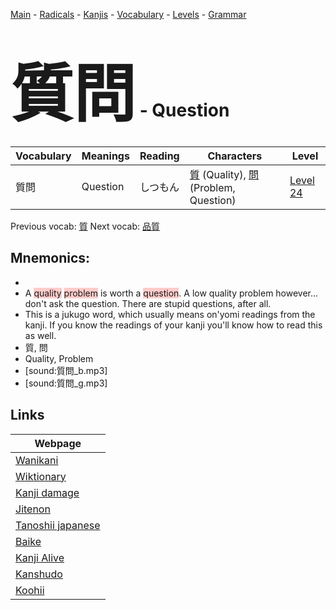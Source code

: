 <style> bigfont {font-size: 100px}</style>
[Main](../README.md) -
[Radicals](../radicals.md) -
[Kanjis](../kanjis.md) -
[Vocabulary](../vocabulary.md) -
[Levels](../levels.md) -
[Grammar](../grammar.md)
# <bigfont> 質問</bigfont> - Question 

| Vocabulary | Meanings | Reading | Characters | Level |
| --- | --- | --- | --- | --- |
| 質問 | Question | しつもん |  [質](../kanjis/質.md) (Quality), [問](../kanjis/問.md) (Problem, Question) | [Level 24](../levels/wk_level24.md) |

Previous vocab: [質](質.md) Next vocab: [品質](品質.md) 

## Mnemonics:

* 
* A <span style="background-color:#ffcccb"> quality</span> <span style="background-color:#ffcccb"> problem</span> is worth a <span style="background-color:#ffcccb"> question</span>. A low quality problem however... don't ask the question. There are stupid questions, after all.
* This is a jukugo word, which usually means on'yomi readings from the kanji. If you know the readings of your kanji you'll know how to read this as well.
* 質, 問
* Quality, Problem
* [sound:質問_b.mp3]
* [sound:質問_g.mp3]


## Links 

| Webpage |
| --- |
| [Wanikani          ](https://www.wanikani.com/kanji/質問) |
| [Wiktionary        ](https://en.wiktionary.org/wiki/質問) |
| [Kanji damage      ](http://www.kanjidamage.com/kanji/search?utf8=✓&q=質問) |
| [Jitenon           ](https://jitenon.com/kanji/質問) |
| [Tanoshii japanese ](https://www.tanoshiijapanese.com/dictionary/kanji.cfm?k=質問) |
| [Baike             ](https://baike.baidu.com/item/質問) |
| [Kanji Alive       ](https://app.kanjialive.com/質問) |
| [Kanshudo          ](https://www.kanshudo.com/searchmn?q=質問) |
| [Koohii            ](https://kanji.koohii.com/study/kanji/質問) |
